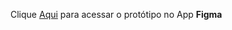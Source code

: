 Clique [Aqui](https://www.figma.com/file/fWqVhcs30gKM5roiz5n6Oh/Projeto-SpreadBible?type=design&node-id=0%3A1&t=dThFvRdl0BL1QM9w-1) para acessar o protótipo no App **Figma**


